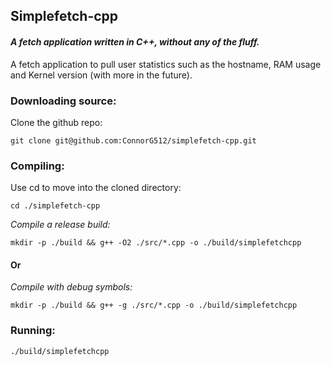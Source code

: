 ## **Simplefetch-cpp**
#### _A fetch application written in C++, without any of the fluff._

A fetch application to pull user statistics such as the hostname, RAM usage and Kernel version (with more in the future).

### Downloading source:
Clone the github repo:
```
git clone git@github.com:ConnorG512/simplefetch-cpp.git
``` 

### Compiling:

Use cd to move into the cloned directory:
```
cd ./simplefetch-cpp
```

_Compile a release build:_

```
mkdir -p ./build && g++ -O2 ./src/*.cpp -o ./build/simplefetchcpp
```

#### Or

_Compile with debug symbols:_
```
mkdir -p ./build && g++ -g ./src/*.cpp -o ./build/simplefetchcpp
```

### Running:
```
./build/simplefetchcpp
```